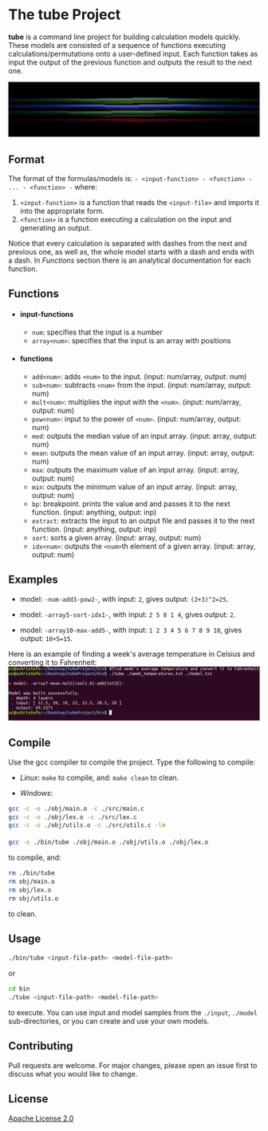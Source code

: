 # The tube Project

**tube** is a command line project for building calculation models quickly. These models are consisted of a sequence of functions executing calculations/permutations onto a user-defined input. Each function takes as input the output of the previous function and outputs the result to the next one.

![tubes](./img/tubes.png)

## Format

The format of the formulas/models is:
  `- <input-function> - <function> - ... - <function> -`
 where:
  1. `<input-function>` is a function that reads the `<input-file>` and imports it into the appropriate form.
  2. `<function>` is a function executing a calculation on the input and generating an output.

  Notice that every calculation is separated with dashes from the next and previous one, as well as, the whole model starts with a dash and ends with a dash.
  In *Functions* section there is an analytical documentation for each function.


## Functions

- #### input-functions ####
  - `num`: specifies that the input is a number
  - `array<num>`: specifies that the input is an array with <num> positions

- #### functions ####
  - `add<num>`: adds `<num>` to the input. (input: num/array, output: num)
  - `sub<num>`: subtracts `<num>` from the input. (input: num/array, output: num)
  - `mult<num>`: multiplies the input with the `<num>`. (input: num/array, output: num)
  - `pow<num>`: input to the power of `<num>`. (input: num/array, output: num)
  - `med`: outputs the median value of an input array. (input: array, output: num)
  - `mean`: outputs the mean value of an input array. (input: array, output: num)
  - `max`: outputs the maximum value of an input array. (input: array, output: num)
  - `min`: outputs the minimum value of an input array. (input: array, output: num)
  - `bp`: breakpoint. prints the value and and passes it to the next function. (input: anything, output: inp)
  - `extract`: extracts the input to an output file and passes it to the next function. (input: anything, output: inp)
  - `sort`: sorts a given array. (input: array, output: num)
  - `idx<num>`: outputs the `<num>`th element of a given array. (input: array, output: num)


## Examples

- model: `-num-add3-pow2-`,
  with input: `2`,
  gives output: `(2+3)^2=25`.

- model: `-array5-sort-idx1-`,
  with input: `2 5 8 1 4`,
  gives output: `2`.

- model: `-array10-max-add5-`,
  with input: `1 2 3 4 5 6 7 8 9 10`,
  gives output: `10+5=15`.

Here is an example of finding a week's average temperature in Celsius and converting it to Fahrenheit:
![model screenshot](./img/screenshot.png)

## Compile

Use the gcc compiler to compile the project. Type the following to compile:

- *Linux*: 
`make` to compile, and:
`make clean` to clean.

- *Windows*:
```bash
gcc -c -o ./obj/main.o -c ./src/main.c
gcc -c -o ./obj/lex.o -c ./src/lex.c
gcc -c -o ./obj/utils.o -c ./src/utils.c -lm

gcc -o ./bin/tube ./obj/main.o ./obj/utils.o ./obj/lex.o
```
to compile, and:
```bash
rm ./bin/tube
rm obj/main.o
rm obj/lex.o
rm obj/utils.o
```
to clean.

## Usage

```bash
./bin/tube <input-file-path> <model-file-path>
```
or
```bash
cd bin
./tube <input-file-path> <model-file-path>
```

to execute. You can use input and model samples from the `./input`, `./model` sub-directories,
or you can create and use your own models.


## Contributing
Pull requests are welcome. For major changes, please open an issue first to discuss what you would like to change.


## License
[Apache License 2.0](https://www.apache.org/licenses/LICENSE-2.0)
